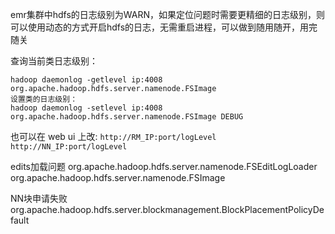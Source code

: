 
emr集群中hdfs的日志级别为WARN，如果定位问题时需要更精细的日志级别，则可以使用动态的方式开启hdfs的日志，无需重启进程，可以做到随用随开，用完随关



查询当前类日志级别：
```
hadoop daemonlog -getlevel ip:4008 org.apache.hadoop.hdfs.server.namenode.FSImage
设置类的日志级别：
hadoop daemonlog -setlevel ip:4008 org.apache.hadoop.hdfs.server.namenode.FSImage DEBUG

```

也可以在 web ui 上改:
`http://RM_IP:port/logLevel`
`http://NN_IP:port/logLevel`

edits加载问题 
org.apache.hadoop.hdfs.server.namenode.FSEditLogLoader  org.apache.hadoop.hdfs.server.namenode.FSImage

NN块申请失败 org.apache.hadoop.hdfs.server.blockmanagement.BlockPlacementPolicyDefault





